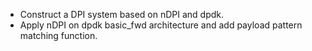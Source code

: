 * Construct a DPI system based on nDPI and dpdk.
* Apply nDPI on dpdk basic_fwd architecture and add payload pattern matching function.
